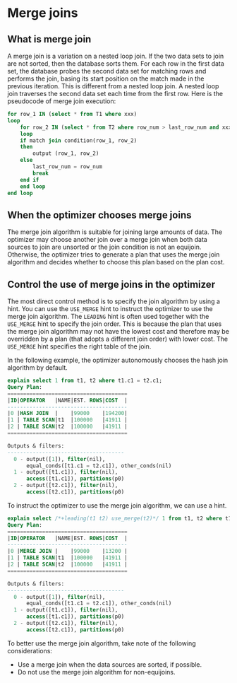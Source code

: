 # Merge joins

## What is merge join

A merge join is a variation on a nested loop join. If the two data sets to join are not sorted, then the database sorts them. For each row in the first data set, the database probes the second data set for matching rows and performs the join, basing its start position on the match made in the previous iteration. This is different from a nested loop join. A nested loop join traverses the second data set each time from the first row. Here is the pseudocode of merge join execution:

```sql
for row_1 IN (select * from T1 where xxx)
loop
	for row_2 IN (select * from T2 where row_num > last_row_num and xxx)
	loop
  	if match join condition(row_1, row_2)
  	then
    	output (row_1, row_2)
  	else
    	last_row_num = row_num
    	break
  	end if
	end loop
end loop
```

## When the optimizer chooses merge joins

The merge join algorithm is suitable for joining large amounts of data. The optimizer may choose another join over a merge join when both data sources to join are unsorted or the join condition is not an equijoin. Otherwise, the optimizer tries to generate a plan that uses the merge join algorithm and decides whether to choose this plan based on the plan cost.

## Control the use of merge joins in the optimizer

The most direct control method is to specify the join algorithm by using a hint. You can use the `USE_MERGE` hint to instruct the optimizer to use the merge join algorithm. The `LEADING` hint is often used together with the `USE_MERGE` hint to specify the join order. This is because the plan that uses the merge join algorithm may not have the lowest cost and therefore may be overridden by a plan (that adopts a different join order) with lower cost. The `USE_MERGE` hint specifies the right table of the join.

In the following example, the optimizer autonomously chooses the hash join algorithm by default.

```sql
explain select 1 from t1, t2 where t1.c1 = t2.c1;
Query Plan:
======================================
|ID|OPERATOR   |NAME|EST. ROWS|COST  |
--------------------------------------
|0 |HASH JOIN  |    |99000    |194200|
|1 | TABLE SCAN|t1  |100000   |41911 |
|2 | TABLE SCAN|t2  |100000   |41911 |
======================================

Outputs & filters:
-------------------------------------
  0 - output([1]), filter(nil),
      equal_conds([t1.c1 = t2.c1]), other_conds(nil)
  1 - output([t1.c1]), filter(nil),
      access([t1.c1]), partitions(p0)
  2 - output([t2.c1]), filter(nil),
      access([t2.c1]), partitions(p0)
```

To instruct the optimizer to use the merge join algorithm, we can use a hint.

```sql
explain select /*+leading(t1 t2) use_merge(t2)*/ 1 from t1, t2 where t1.c1 = t2.c1;
Query Plan:
======================================
|ID|OPERATOR   |NAME|EST. ROWS|COST  |
--------------------------------------
|0 |MERGE JOIN |    |99000    |13200 |
|1 | TABLE SCAN|t1  |100000   |41911 |
|2 | TABLE SCAN|t2  |100000   |41911 |
======================================

Outputs & filters:
-------------------------------------
  0 - output([1]), filter(nil),
      equal_conds([t1.c1 = t2.c1]), other_conds(nil)
  1 - output([t1.c1]), filter(nil),
      access([t1.c1]), partitions(p0)
  2 - output([t2.c1]), filter(nil),
      access([t2.c1]), partitions(p0)
```

To better use the merge join algorithm, take note of the following considerations:

* Use a merge join when the data sources are sorted, if possible.
* Do not use the merge join algorithm for non-equijoins.